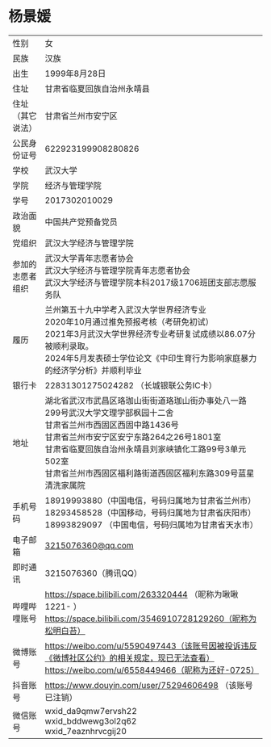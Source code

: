 # 杨景媛

| | |
| --- | --- |
| 性别	| 女 |
| 民族 | 汉族 |
| 出生 | 1999年8月28日 |
| 住址 | 甘肃省临夏回族自治州永靖县 |
| 住址（其它说法） | 甘肃省兰州市安宁区 |
| 公民身份证号 | 622923199908280826 |
| 学校 | 武汉大学 |
| 学院 | 经济与管理学院 |
| 学号 | 2017302010029 |
| 政治面貌 | 中国共产党预备党员 |
| 党组织 | 武汉大学经济与管理学院 |
| 参加的志愿者组织 | 武汉大学青年志愿者协会 </br>武汉大学经济与管理学院青年志愿者协会 </br> 武汉大学经济与管理学院本科2017级1706班团支部志愿服务队 |
| 履历 | 兰州第五十九中学考入武汉大学世界经济专业 </br> 2020年10月通过推免预报考核（考研免初试） </br> 2021年3月武汉大学世界经济专业考研复试成绩以86.07分被顺利录取。</br> 2024年5月发表硕士学位论文《中印生育行为影响家庭暴力的经济学分析》并顺利毕业 |
| 银行卡 | 22831301275024282 （长城银联公务IC卡） |
| 地址 | 湖北省武汉市武昌区珞珈山街街道珞珈山街办事处八一路299号武汉大学文理学部枫园十二舍 </br> 甘肃省兰州市西固区西固中路1436号 </br> 甘肃省兰州市安宁区安宁东路264之26号1801室 </br> 甘肃省临夏回族自治州永靖县刘家峡镇化工路99号3单元502室 </br> 甘肃省兰州市西固区福利路街道西固区福利东路309号蓝星清洗家属院 |
| 手机号码 | 18919993880（中国电信，号码归属地为甘肃省兰州市）</br> 18293458528（中国移动，号码归属地为甘肃省庆阳市）</br> 18993829097 （中国电信，号码归属地为甘肃省天水市） |
| 电子邮箱 | 3215076360@qq.com |
| 即时通讯 | 3215076360（腾讯QQ） |
| 哔哩哔哩账号 | https://space.bilibili.com/263320444 （昵称为啾啾1221- ）</br> https://space.bilibili.com/3546910728129260（昵称为松明白苔） |
| 微博账号 | https://weibo.com/u/5590497443（该账号因被投诉违反《微博社区公约》的相关规定，现已无法查看）</br> https://weibo.com/u/6558449466（昵称为还好-0725） |
| 抖音账号 | https://www.douyin.com/user/75294606498 （该账号已注销） |
| 微信账号 | wxid_da9qmw7ervsh22</br> wxid_bddwewg3ol2q62 </br> wxid_7eaznhrvcgij20 |
